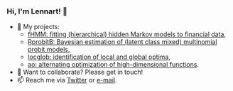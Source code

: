### Hi, I'm Lennart! 👋

- 🔭 My projects:
  - [fHMM: fitting (hierarchical) hidden Markov models to financial data](https://github.com/loelschlaeger/fHMM),
  - [RprobitB: Bayesian estimation of (latent class mixed) multinomial probit models](https://github.com/loelschlaeger/RprobitB),
  - [locglob: identification of local and global optima](https://github.com/loelschlaeger/locglob),
  - [ao: alternating optimization of high-dimensional functions](https://github.com/loelschlaeger/ao).
- 💬 Want to collaborate? Please get in touch!
- 📫 Reach me via [Twitter](https://twitter.com/l_oelschlaeger) or [e-mail](mailto:oelschlaeger.lennart@gmail.com).

[website]: https://oilbat.de
[twitter]: https://twitter.com/l_oelschlaeger
